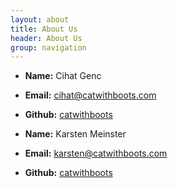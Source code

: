 ```yaml
---
layout: about
title: About Us
header: About Us
group: navigation
---
```

 * **Name:** Cihat Genc
 * **Email:** [cihat@catwithboots.com](mailto:cihat@catwithboots.com)
  * **Github:** [catwithboots](https://github.com/catwithboots)

 * **Name:** Karsten Meinster
 * **Email:** [karsten@catwithboots.com](mailto:karsten@catwithboots.com)
  * **Github:** [catwithboots](https://github.com/catwithboots)